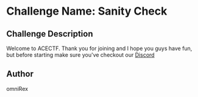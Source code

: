 # Challenge Name: Sanity Check

## Challenge Description

Welcome to ACECTF. Thank you for joining and I hope you guys have fun, but before starting make sure you've checkout our [Discord](https://discord.com/invite/BWYPxRQPSd)

## Author
omniRex